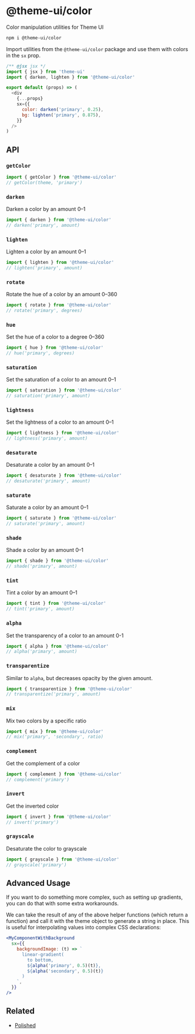 
# @theme-ui/color

Color manipulation utilities for Theme UI

```sh
npm i @theme-ui/color
```

Import utilities from the `@theme-ui/color` package and use them with colors in the `sx` prop.

```js
/** @jsx jsx */
import { jsx } from 'theme-ui'
import { darken, lighten } from '@theme-ui/color'

export default (props) => (
  <div
    {...props}
    sx={{
      color: darken('primary', 0.25),
      bg: lighten('primary', 0.875),
    }}
  />
)
```

## API

### `getColor`

```js
import { getColor } from '@theme-ui/color'
// getColor(theme, 'primary')
```

### `darken`

Darken a color by an amount 0–1

```js
import { darken } from '@theme-ui/color'
// darken('primary', amount)
```

### `lighten`

Lighten a color by an amount 0–1

```js
import { lighten } from '@theme-ui/color'
// lighten('primary', amount)
```

### `rotate`

Rotate the hue of a color by an amount 0–360

```js
import { rotate } from '@theme-ui/color'
// rotate('primary', degrees)
```

### `hue`

Set the hue of a color to a degree 0–360

```js
import { hue } from '@theme-ui/color'
// hue('primary', degrees)
```

### `saturation`

Set the saturation of a color to an amount 0–1

```js
import { saturation } from '@theme-ui/color'
// saturation('primary', amount)
```

### `lightness`

Set the lightness of a color to an amount 0–1

```js
import { lightness } from '@theme-ui/color'
// lightness('primary', amount)
```

### `desaturate`

Desaturate a color by an amount 0–1

```js
import { desaturate } from '@theme-ui/color'
// desaturate('primary', amount)
```

### `saturate`

Saturate a color by an amount 0–1

```js
import { saturate } from '@theme-ui/color'
// saturate('primary', amount)
```

### `shade`

Shade a color by an amount 0–1

```js
import { shade } from '@theme-ui/color'
// shade('primary', amount)
```

### `tint`

Tint a color by an amount 0–1

```js
import { tint } from '@theme-ui/color'
// tint('primary', amount)
```

### `alpha`

Set the transparency of a color to an amount 0-1

```js
import { alpha } from '@theme-ui/color'
// alpha('primary', amount)
```

### `transparentize`

Similar to `alpha`, but decreases opacity by the given amount.

```js
import { transparentize } from '@theme-ui/color'
// transparentize('primary', amount)
```

### `mix`

Mix two colors by a specific ratio

```js
import { mix } from '@theme-ui/color'
// mix('primary', 'secondary', ratio)
```

### `complement`

Get the complement of a color

```js
import { complement } from '@theme-ui/color'
// complement('primary')
```

### `invert`

Get the inverted color

```js
import { invert } from '@theme-ui/color'
// invert('primary')
```

### `grayscale`

Desaturate the color to grayscale

```js
import { grayscale } from '@theme-ui/color'
// grayscale('primary')
```

## Advanced Usage

If you want to do something more complex, such as setting up gradients, you can do that with some extra workarounds.

We can take the result of any of the above helper functions (which return a function) and call it with the theme object to generate a string in place. This is useful for interpolating values into complex CSS declarations:

```jsx
<MyComponentWithBackground
  sx={{
    backgroundImage: (t) => `
      linear-gradient(
        to bottom,
        ${alpha('primary', 0.5)(t)},
        ${alpha('secondary', 0.5)(t)}
      )
    `,
  }}
/>
```

## Related

- [Polished](https://polished.js.org)